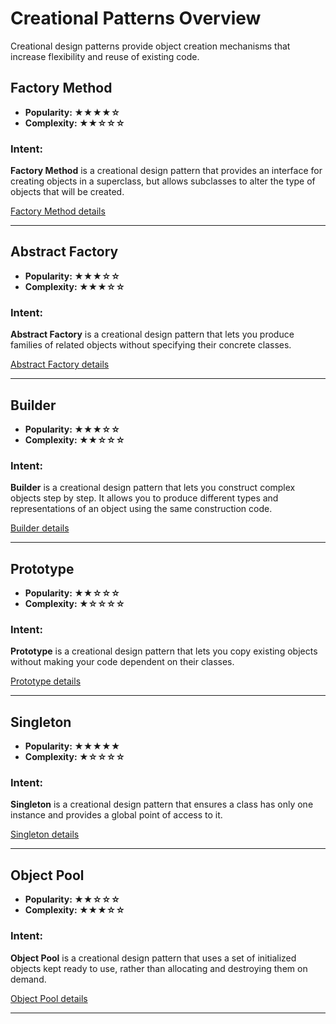 # Creational Patterns Overview

Creational design patterns provide object creation mechanisms that increase flexibility and reuse of existing code.

## Factory Method

- __Popularity: ★★★★☆__
- __Complexity: ★★☆☆☆__

### Intent:
__Factory Method__ is a creational design pattern that provides an interface for creating objects in a superclass, but allows subclasses to alter the type of objects that will be created.

[Factory Method details](factory_method.ipynb)

---

## Abstract Factory

- __Popularity: ★★★☆☆__
- __Complexity: ★★★☆☆__

### Intent:
__Abstract Factory__ is a creational design pattern that lets you produce families of related objects without specifying their concrete classes.

[Abstract Factory details](abstract_factory.ipynb)

---

## Builder

- __Popularity: ★★★☆☆__
- __Complexity: ★★☆☆☆__

### Intent:
__Builder__ is a creational design pattern that lets you construct complex objects step by step. It allows you to produce different types and representations of an object using the same construction code.

[Builder details](builder.ipynb)

---

## Prototype

- __Popularity: ★★☆☆☆__
- __Complexity: ★☆☆☆☆__

### Intent:
__Prototype__ is a creational design pattern that lets you copy existing objects without making your code dependent on their classes.

[Prototype details](prototype.ipynb)

---

## Singleton

- __Popularity: ★★★★★__
- __Complexity: ★☆☆☆☆__

### Intent:
__Singleton__ is a creational design pattern that ensures a class has only one instance and provides a global point of access to it.

[Singleton details](singleton.ipynb)

---

## Object Pool

- __Popularity: ★★☆☆☆__
- __Complexity: ★★★☆☆__

### Intent:
__Object Pool__ is a creational design pattern that uses a set of initialized objects kept ready to use, rather than allocating and destroying them on demand.

[Object Pool details](object_pool.ipynb)

---
